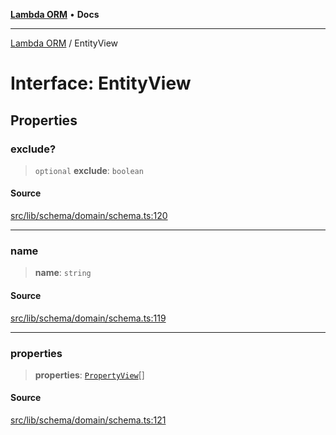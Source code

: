 [**Lambda ORM**](../README.md) • **Docs**

***

[Lambda ORM](../README.md) / EntityView

# Interface: EntityView

## Properties

### exclude?

> `optional` **exclude**: `boolean`

#### Source

[src/lib/schema/domain/schema.ts:120](https://github.com/lambda-orm/lambdaorm-base/blob/369fa6c47dfcaa18334efd22efe5cc76c83a011a/src/lib/schema/domain/schema.ts#L120)

***

### name

> **name**: `string`

#### Source

[src/lib/schema/domain/schema.ts:119](https://github.com/lambda-orm/lambdaorm-base/blob/369fa6c47dfcaa18334efd22efe5cc76c83a011a/src/lib/schema/domain/schema.ts#L119)

***

### properties

> **properties**: [`PropertyView`](PropertyView.md)[]

#### Source

[src/lib/schema/domain/schema.ts:121](https://github.com/lambda-orm/lambdaorm-base/blob/369fa6c47dfcaa18334efd22efe5cc76c83a011a/src/lib/schema/domain/schema.ts#L121)
